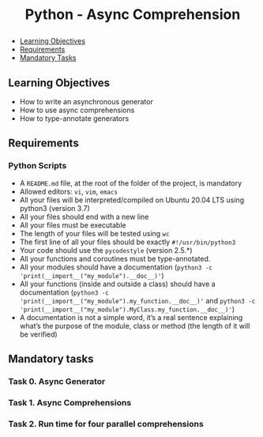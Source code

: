 # <p align="center">Python - Async Comprehension</p>

- [Learning Objectives](#Learning_Objectives)
- [Requirements](#Requirements)
- [Mandatory Tasks](#Mandatory_Tasks)

## Learning Objectives
 
* How to write an asynchronous generator
* How to use async comprehensions
* How to type-annotate generators


## Requirements

### Python Scripts

- A `README.md` file, at the root of the folder of the project, is mandatory
- Allowed editors: `vi`, `vim`, `emacs`
- All your files will be interpreted/compiled on Ubuntu 20.04 LTS using python3 (version 3.7)
- All your files should end with a new line
- All your files must be executable
- The length of your files will be tested using `wc`
- The first line of all your files should be exactly `#!/usr/bin/python3`
- Your code should use the `pycodestyle` (version 2.5.*)
- All your functions and coroutines must be type-annotated.
- All your modules should have a documentation (`python3 -c 'print(__import__("my_module").__doc__)'`)
- All your functions (inside and outside a class) should have a documentation (`python3 -c 'print(__import__("my_module").my_function.__doc__)'` and `python3 -c 'print(__import__("my_module").MyClass.my_function.__doc__)'`)
- A documentation is not a simple word, it’s a real sentence explaining what’s the purpose of the module, class or method (the length of it will be verified)

## Mandatory tasks

### Task 0. Async Generator

### Task 1. Async Comprehensions

### Task 2. Run time for four parallel comprehensions
